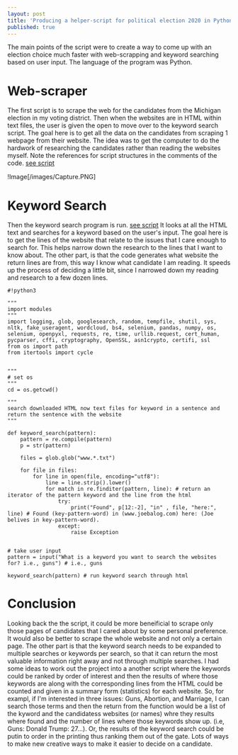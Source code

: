 ```yaml
---
layout: post
title: 'Producing a helper-script for political election 2020 in Python'
published: true
---
```


The main points of the script were to create a way to come up with an election choice much faster with web-scrapping and keyword searching based on user input. 
The language of the program was Python.

# Web-scraper #
The first script is to scrape the web for the candidates from the Michigan election in my voting district. Then when the websites are in HTML within text files, the user is given the open to move over to the keyword search script. 
The goal here is to get all the data on the candidates from scraping 1 webpage from their website. The idea was to get the computer to do the hardwork of researching the candidates rather than reading the websites myself. 
Note the references for script structures in the comments of the code. 
[see script](https://github.com/jmb004/jmb004.github.io/blob/master/_posts/keyword_ranking.py)

!Image[/images/Capture.PNG]

# Keyword Search #
Then the keyword search program is run. [see script](https://github.com/jmb004/jmb004.github.io/blob/master/_posts/keyword_ranking.py) It looks at all the HTML text and searches for a keyword based on the user's input. 
The goal here is to get the lines of the website that relate to the issues that I care enough to search for. This helps narrow down the research to the lines that I want to know about. The other part, is that the code generates what website the return lines are from, this way I know what candidate I am reading. 
It speeds up the process of deciding a little bit, since I narrowed down my reading and research to a few dozen lines. 


    #!python3

    """
    import modules
    """
    import logging, glob, googlesearch, random, tempfile, shutil, sys, nltk, fake_useragent, wordcloud, bs4, selenium, pandas, numpy, os, selenium, openpyxl, requests, re, time, urllib.request, cert_human, pycparser, cffi, cryptography, OpenSSL, asn1crypto, certifi, ssl
    from os import path
    from itertools import cycle


    """
    # set os
    """
    cd = os.getcwd()

    """
    search downloaded HTML now text files for keyword in a sentence and return the sentence with the website
    """

    def keyword_search(pattern):
        pattern = re.compile(pattern)
        p = str(pattern)

        files = glob.glob("www.*.txt")

        for file in files:
            for line in open(file, encoding="utf8"):
                line = line.strip().lower()
                for match in re.finditer(pattern, line): # return an iterator of the pattern keyword and the line from the html
                    try:
                        print("Found", p[12:-2], "in" , file, "here:", line) # Found (key-pattern-word) in (www.joebalog.com) here: (Joe belives in key-pattern-word).
                    except:
                        raise Exception


    # take user input
    pattern = input("What is a keyword you want to search the websites for? i.e., guns") # i.e., guns

    keyword_search(pattern) # run keyword search through html

# Conclusion #
Looking back the the script, it could be more beneificial to scrape only those pages of candidates that I cared about by some personal preference. It would also be better to scrape the whole website and not only a certain page. 
The other part is that the keyword search needs to be expanded to multiple searches or keywords per search, so that it can return the most valuable information right away and not through multiple searches. I had some ideas to work out the project into a another script where the keywords could be ranked by order of interest and then the results of where those keywords are along with the corresponding lines from the HTML could be counted and given in a summary form (statistics) for each website. So, for exampl, if I'm interested in three issues: Guns, Abortion, and Marriage, I can search those terms
and then the return from the function would be a list of the kyword and the candidatess websites (or names) whre they results where found and the number of lines where those keywords show up. (i.e, Guns: Donald Trump: 27...). 
Or, the results of the keyword search could be putin to order in the printing thus ranking them out of the gate. Lots of ways to make new creative ways to make it easier to decide on a candidate.
